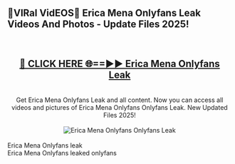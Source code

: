 <h2>🔴VIRal VidEOS🔴 Erica Mena Onlyfans Leak Videos And Photos - Update Files 2025!</h2>
<br>
<div align="center">
<h2><a href="https://213.232.235.80/live/video.php?q=erica-mena-onlyfans" rel="nofollow">🔴 CLICK HERE 🌐==►► Erica Mena Onlyfans Leak</a></h2>
<br>
Get Erica Mena Onlyfans Leak and all content. Now you can access all videos and pictures of Erica Mena Onlyfans Onlyfans Leak. New Updated Files 2025!
<br>
<br>
<a href="https://213.232.235.80/live/video.php?q=erica-mena-onlyfans" rel="nofollow" data-target="animated-image.originalLink"><img src="https://i.imgur.com/dJHk4Zq.gif" alt="Erica Mena Onlyfans Onlyfans Leak" style="max-width: 100%; display: inline-block;" data-target="animated-image.originalImage"></a>
</div>
<br>
Erica Mena Onlyfans leak<br>
Erica Mena Onlyfans leaked onlyfans